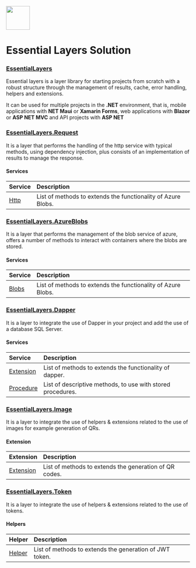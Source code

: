 <image src="https://github.com/MatProgrammerSM/EssentialLayers/blob/master/shared/essential-layers.png" width="65" />

# Essential Layers Solution

### [EssentialLayers](/EssentialLayers/Readme.md)

Essential layers is a layer library for starting projects from scratch with a robust structure through the management of results, cache, error handling, helpers and extensions.

It can be used for multiple projects in the **.NET** environment, that is, mobile applications with **NET Maui** or **Xamarin Forms**, web applications with **Blazor** or **ASP NET MVC** and API projects with **ASP NET**

### [EssentialLayers.Request](/EssentialLayers.Request/Readme.md)
It is a layer that performs the handling of the http service with typical methods, using dependency injection, plus consists of an implementation of results to manage the response.

#### Services
| Service | Description |
| :- | :- |
| [Http](/EssentialLayers.Request/Services/Http/Readme.md) | List of methods to extends the functionality of Azure Blobs. |

### [EssentialLayers.AzureBlobs](/EssentialLayers.AzureBlobs/Readme.md)
It is a layer that performs the management of the blob service of azure, offers a number of methods to interact with containers where the blobs are stored.

#### Services
| Service | Description |
| :- | :- |
| [Blobs](/EssentialLayers.AzureBlobs/Services/Blob/Readme.md) | List of methods to extends the functionality of Azure Blobs. |

### [EssentialLayers.Dapper](/EssentialLayers.Dapper/Readme.md)
It is a layer to integrate the use of Dapper in your project and add the use of a database SQL Server.

#### Services
| Service | Description |
| :- | :- |
| [Extension](/EssentialLayers.Dapper/Extension) | List of methods to extends the functionality of dapper. |
| [Procedure](/EssentialLayers.Dapper/Services/Procedure) | List of descriptive methods, to use with stored procedures. |

### [EssentialLayers.Image](/EssentialLayers.Image/Readme.md)
It is a layer to integrate the use of helpers & extensions related to the use of images for example generation of QRs.

#### Extension
| Extension | Description |
| :- | :- |
| [Extension](/EssentialLayers.Image/Helpers/Extension) | List of methods to extends the generation of QR codes. |

### [EssentialLayers.Token](/EssentialLayers.Token/Readme.md)
It is a layer to integrate the use of helpers & extensions related to the use of tokens.

#### Helpers
| Helper | Description |
| :- | :- |
| [Helper](/EssentialLayers.Token/Helpers/Jwt) | List of methods to extends the generation of JWT token. |
